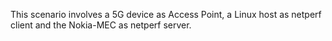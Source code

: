 This scenario involves a 5G device as Access Point, a Linux host as netperf client and the Nokia-MEC as netperf server.
